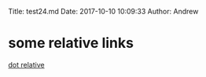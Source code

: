 Title: test24.md
Date: 2017-10-10 10:09:33
Author: Andrew



# some relative links

[dot relative](./intro.md)


<!--
2015 1223 14:04pm
vim: set ft=markdown tw=78:
-->
